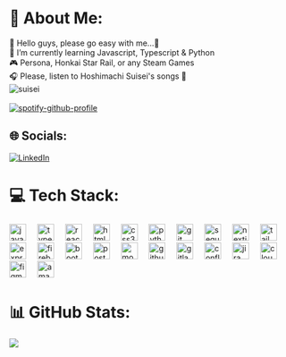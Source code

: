 # 🎫 About Me:
💫 Hello guys, please go easy with me...🥺<br>🌱 I’m currently learning Javascript, Typescript & Python<br>🎮 Persona, Honkai Star Rail, or any Steam Games<br>🎧 Please, listen to Hoshimachi Suisei's songs 🌠<br>
![suisei](https://media.tenor.com/PyNliHCBh4IAAAAM/hoshimachi-suisei-hosimati-suisei.gif)<br> <br>
[![spotify-github-profile](https://spotify-github-profile.kittinanx.com/api/view?uid=vktpcgs9pcfe596xqdzevqobf&cover_image=true&theme=novatorem&show_offline=false&background_color=121212&interchange=true&bar_color=53b14f&bar_color_cover=false)](https://spotify-github-profile.kittinanx.com/api/view?uid=vktpcgs9pcfe596xqdzevqobf&redirect=true)

## 🌐 Socials:
[![LinkedIn](https://img.shields.io/badge/LinkedIn-%230077B5.svg?logo=linkedin&logoColor=white)](https://linkedin.com/in/fabiantenzara/) 

# 💻 Tech Stack:

###

<div align="left">
  <img src="https://cdn.jsdelivr.net/gh/devicons/devicon/icons/javascript/javascript-original.svg" height="30px" alt="javascript logo"  />
  <img width="12px" />
  <img src="https://cdn.jsdelivr.net/gh/devicons/devicon/icons/typescript/typescript-original.svg" height="30px" alt="typescript logo"  />
  <img width="12px" />
  <img src="https://cdn.jsdelivr.net/gh/devicons/devicon/icons/react/react-original.svg" height="30px" alt="react logo"  />
  <img width="12px" />
  <img src="https://cdn.jsdelivr.net/gh/devicons/devicon/icons/html5/html5-original.svg" height="30px" alt="html5 logo"  />
  <img width="12px" />
  <img src="https://cdn.jsdelivr.net/gh/devicons/devicon/icons/css3/css3-original.svg" height="30px" alt="css3 logo"  />
  <img width="12px" />
  <img src="https://cdn.jsdelivr.net/gh/devicons/devicon/icons/python/python-original.svg" height="30px" alt="python logo"  />
  <img width="12px" />
  <img src="https://cdn.jsdelivr.net/gh/devicons/devicon/icons/git/git-original.svg" height="30px" alt="git logo"  />
  <img width="12px" />
  <img src="https://cdn.jsdelivr.net/gh/devicons/devicon/icons/sequelize/sequelize-original.svg" height="30px" alt="sequelize logo"  />
  <img width="12px" />
  <img src="https://cdn.jsdelivr.net/gh/devicons/devicon/icons/nextjs/nextjs-original.svg" height="30px" alt="nextjs logo"  />
  <img width="12px" />
  <img src="https://cdn.simpleicons.org/tailwindcss/06B6D4" height="30px" alt="tailwindcss logo"  />
  <img width="12px" />
  <img src="https://skillicons.dev/icons?i=express" height="30px" alt="express logo"  />
  <img width="12px" />
  <img src="https://cdn.jsdelivr.net/gh/devicons/devicon/icons/firebase/firebase-plain.svg" height="30px" alt="firebase logo"  />
  <img width="12px" />
  <img src="https://cdn.jsdelivr.net/gh/devicons/devicon/icons/bootstrap/bootstrap-original.svg" height="30px" alt="bootstrap logo"  />
  <img width="12px" />
  <img src="https://cdn.jsdelivr.net/gh/devicons/devicon/icons/postgresql/postgresql-original.svg" height="30px" alt="postgresql logo"  />
  <img width="12px" />
  <img src="https://cdn.jsdelivr.net/gh/devicons/devicon/icons/mongodb/mongodb-original.svg" height="30px" alt="mongodb logo"  />
  <img width="12px" />
  <img src="https://skillicons.dev/icons?i=github" height="30px" alt="github logo"  />
  <img width="12px" />
  <img src="https://cdn.jsdelivr.net/gh/devicons/devicon/icons/gitlab/gitlab-original.svg" height="30px" alt="gitlab logo"  />
  <img width="12px" />
  <img src="https://cdn.jsdelivr.net/gh/devicons/devicon/icons/confluence/confluence-original.svg" height="30px" alt="confluence logo"  />
  <img width="12px" />
  <img src="https://cdn.jsdelivr.net/gh/devicons/devicon/icons/jira/jira-original.svg" height="30px" alt="jira logo"  />
  <img width="12px" />
  <img src="https://cdn.simpleicons.org/cloudflare/F38020" height="30px" alt="cloudflare logo"  />
  <img width="12px" />
  <img src="https://skillicons.dev/icons?i=figma" height="30px" alt="figma logo"  />
  <img width="12px" />
  <img src="https://skillicons.dev/icons?i=aws" height="30px" alt="amazonwebservices logo"  />
</div>

###

# 📊 GitHub Stats:
![](https://github-readme-stats.vercel.app/api/top-langs/?username=tzrfabian&theme=tokyonight&hide_border=false&include_all_commits=true&count_private=true&layout=compact)

